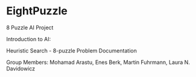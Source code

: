 # EightPuzzle
8 Puzzle AI Project 

Introduction to AI: 

Heuristic Search - 8-puzzle Problem Documentation

Group Members: 
Mohamad Arastu,
Enes Berk,
Martin Fuhrmann,
Laura N. Davidowicz
